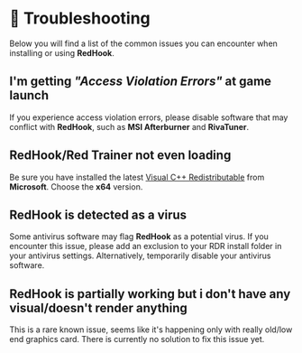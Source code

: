 # 🧰 Troubleshooting

Below you will find a list of the common issues you can encounter when installing or using **RedHook**.

## I'm getting _"Access Violation Errors"_ at game launch

If you experience access violation errors, please disable software that may conflict with **RedHook**, such as **MSI Afterburner** and **RivaTuner**.

## RedHook/Red Trainer not even loading

Be sure you have installed the latest [Visual C++ Redistributable](https://learn.microsoft.com/en-us/cpp/windows/latest-supported-vc-redist?view=msvc-160) from **Microsoft**. Choose the **x64** version.

## RedHook is detected as a virus

Some antivirus software may flag **RedHook** as a potential virus. If you encounter this issue, please add an exclusion to your RDR install folder in your antivirus settings. Alternatively, temporarily disable your antivirus software.

## RedHook is partially working but i don't have any visual/doesn't render anything

This is a rare known issue, seems like it's happening only with really old/low end graphics card. There is currently no solution to fix this issue yet.
